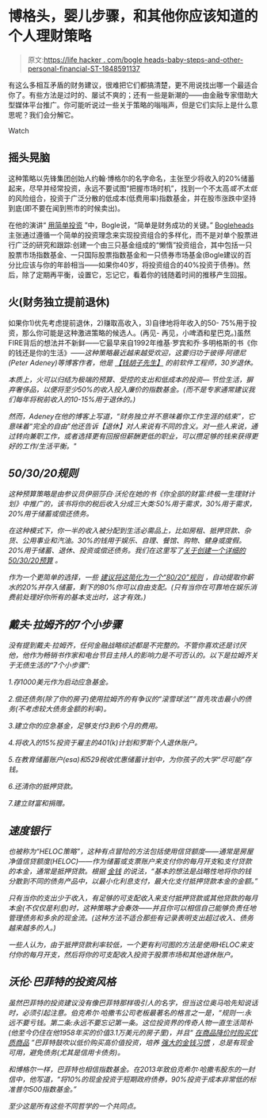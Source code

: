 # 博格头，婴儿步骤，和其他你应该知道的个人理财策略

> 原文:[https://life hacker . com/bogle heads-baby-steps-and-other-personal-financial-ST-1848591137](https://lifehacker.com/bogleheads-baby-steps-and-other-personal-financial-st-1848591137)

有这么多相互矛盾的财务建议，很难把它们都搞清楚，更不用说找出哪一个最适合你了。有些方法是过时的、屡试不爽的；还有一些是新潮的——由金融专家借助大型媒体平台推广。你可能听说过一些关于策略的嗡嗡声，但是它们实际上是什么意思呢？我们会分解它。

Watch

## **摇头晃脑**

这种策略以先锋集团创始人约翰·博格尔的名字命名，主张至少将收入的20%储蓄起来，尽早并经常投资，永远不要试图“把握市场时机”，找到一个不太高*或不太低*的风险组合，投资于广泛分散的低成本(低费用率)指数基金，并在股市涨跌中坚持到底(即不要在闻到熊市的时候卖出)。

在他的演讲“ [用简单投资](http://johncbogle.com/wordpress/wp-content/uploads/2019/08/Investing-with-Simplicity-1-30-99.pdf) ”中，Bogle说，“简单是财务成功的关键。” [Bogleheads](https://www.amazon.com/Bogleheads-Guide-Investing-Taylor-Larimore/dp/0470067365?asc_campaign=InlineText&asc_refurl=https://lifehacker.com/bogleheads-baby-steps-and-other-personal-financial-st-1848591137&asc_source=&tag=kinjalifehackerlink-20) 主张通过遵循一个简单的投资理念来实现投资组合的多样化，而不是对单个股票进行广泛的研究和跟踪:创建一个由三只基金组成的“懒惰”投资组合，其中包括一只股票市场指数基金、一只国际股票指数基金和一只债券市场基金(Bogle建议的百分比应该与你的年龄相当——如果你40岁，将投资组合的40%投资于债券)。然后，除了定期再平衡，设置它，忘记它，看着你的钱随着时间的推移产生回报。

## **火(财务独立提前退休)**

如果你1)优先考虑提前退休，2)赚取高收入，3)自律地将年收入的50- 75%用于投资，那么你可能是这种激进策略的候选人。(再见- 再见，小啤酒和星巴克。)虽然FIRE背后的想法并不新鲜——它最早来自1992年维基·罗宾和乔·多明格斯的书《你的钱还是你的生活》[](https://yourmoneyoryourlife.com/book-summary/)*——这种策略最近越来越受欢迎，这要归功于彼得·阿德尼(Peter Adeney)等博客作者，他是 [【钱胡子先生】](https://www.mrmoneymustache.com/) 的前软件工程师，30岁退休。*

*本质上，火可以归结为极端的预算、受控的支出和低成本的投资— 节俭生活，摒弃奢侈品，以便将至少50%的收入投入廉价的指数基金。(而不是专家通常建议我们每年将税前收入的10-15%用于退休的。)*

*然而，Adeney在他的博客上写道，“财务独立并不意味着你工作生涯的结束”，它意味着“完全的自由”他还告诉【退休】对人来说有不同的含义。对一些人来说，通过转向兼职工作，或者选择更有回报但薪酬更低的职业，可以攒足够的钱来获得更好的工作/生活平衡。"*

## *50/30/20规则*

*这种预算策略是由参议员伊丽莎白·沃伦在她的书《你全部的财富:终极一生理财计划》中推广的，该书将你的税后收入分成三大类:50%用于需求，30%用于需求，20%用于储蓄或偿还债务。*

*在这种模式下，你一半的收入被分配到生活必需品上，比如房租、抵押贷款、杂货、公用事业和汽油。30%的钱用于娱乐、自理、餐馆、购物、健身或度假。20%用于储蓄、退休、投资或偿还债务。我们在这里写了[关于创建一个详细的50/30/20预算](https://lifehacker.com/how-to-set-up-a-50-20-30-budget-1843889336) 。*

*作为一个更简单的选择，一些 [建议将这简化为一个“80/20”规则](https://www.johnhancock.com/ideas-insights/debunking-50-30-20-budgeting-rule.html) ，自动提取你薪水的20%并存入储蓄，剩下的80%你可以自由支配。(只有当你在可靠地在娱乐消费前处理好你所有的基本支出时，这才有效。)*

## *戴夫·拉姆齐的7个小步骤*

*没有提到戴夫·拉姆齐，任何金融战略综述都是不完整的。不管你喜欢还是讨厌他，他作为畅销书作家和电台节目主持人的影响力是不可否认的。以下是拉姆齐关于无债生活的“7个小步骤”:*

*1.存1000美元作为启动应急基金。*

*2.偿还债务(除了你的房子)使用拉姆齐的有争议的“滚雪球法”“首先攻击最小的债务(不考虑较大债务金额的利率)。*

*3.建立你的应急基金，足够支付3到6个月的费用。*

*4.将收入的15%投资于雇主的401(k)计划和罗斯个人退休账户。*

*5.在教育储蓄账户(esa)和529税收优惠储蓄计划中，为你孩子的大学“尽可能”存钱。*

*6.还清你的抵押贷款。*

*7.建立财富和捐赠。*

## *速度银行*

*也被称为“HELOC策略”，这种有点冒险的方法包括使用信贷额度——通常是房屋净值信贷额度(HELOC)——作为储蓄或支票账户来支付你的每月开支*和*支付贷款的本金，通常是抵押贷款。根据 [金钱](https://money.com/youtube-mortgage-payoff-velocity-banking/) 的说法，“基本的想法是战略性地将你的钱分散到不同的债务产品中，以最小化利息支付，最大化支付抵押贷款本金的金额。”*

*只有当你的支出少于收入，有足够的可支配收入来支付抵押贷款或其他贷款的每月本金(不仅仅是利息)时，这种策略才会奏效——并且你可以相信自己能够负责任地管理债务和多余的现金流。(这种方法不适合那些有记录表明支出超过收入、债务越来越多的人。)*

*一些人认为，由于抵押贷款利率较低，一个更有利可图的方法是使用HELOC来支付你的每月开支，然后将你的可支配收入投资于股票市场和其他退休账户。*

## *沃伦·巴菲特的投资风格*

*虽然巴菲特的投资建议没有像巴菲特那样吸引人的名字，但当这位奥马哈先知说话时，必须引起注意。伯克希尔·哈撒韦公司老板最著名的格言之一是，“规则一:永远不要亏钱。第二条:永远不要忘记第一条。这位投资界的传奇人物一直生活简朴(他至今仍住在他1958年买的价值3.1万美元的房子里)，并且“ [在商品降价时购买优质商品](https://www.yahoo.com/video/warren-buffett-best-tips-live-190916819.html#:~:text=One%20of%20the%20most%20popular,let%20alone%20to%20earn%20gains.) ”巴菲特鼓吹以低价购买高价值投资，培养 [强大的金钱习惯](https://www.gobankingrates.com/saving-money/budgeting/essential-money-habits/) ，总是有现金可用，避免债务(尤其是信用卡债务)。*

*和博格尔一样，巴菲特也相信指数基金。在2013年致伯克希尔·哈撒韦股东的一封信中，他写道，“将10%的现金投资于短期政府债券，90%投资于成本非常低的标准普尔500指数基金。”*

*至少这是所有这些不同哲学的一个共同点。*